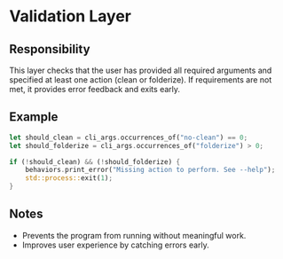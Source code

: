 # Validation Layer

## Responsibility

This layer checks that the user has provided all required arguments and specified at least one action (clean or folderize). If requirements are not met, it provides error feedback and exits early.

## Example
```rust
let should_clean = cli_args.occurrences_of("no-clean") == 0;
let should_folderize = cli_args.occurrences_of("folderize") > 0;

if (!should_clean) && (!should_folderize) {
    behaviors.print_error("Missing action to perform. See --help");
    std::process::exit(1);
}
```

## Notes
- Prevents the program from running without meaningful work.
- Improves user experience by catching errors early.
